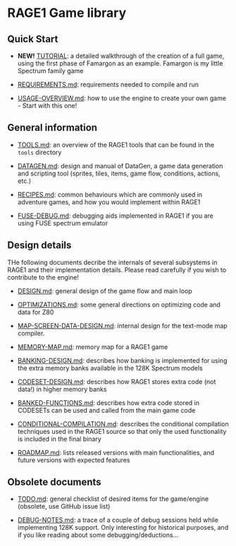 # RAGE1 Game library

## Quick Start

* **NEW!** [TUTORIAL](tutorial/README.md): a detailed walkthrough of the
  creation of a full game, using the first phase of Famargon as an example. 
  Famargon is my little Spectrum family game

* [REQUIREMENTS.md](REQUIREMENTS.md): requirements needed to compile and run

* [USAGE-OVERVIEW.md](USAGE.md): how to use the engine to create your own
  game - Start with this one!

## General information

* [TOOLS.md](TOOLS.md): an overview of the RAGE1 tools that can be found in
  the `tools` directory

* [DATAGEN.md](DATAGEN.md): design and manual of DataGen, a game data
  generation and scripting tool (sprites, tiles, items, game flow,
  conditions, actions, etc.)

* [RECIPES.md](RECIPES.md): common behaviours which are commonly used in
  adventure games, and how you would implement within RAGE1

* [FUSE-DEBUG.md](FUSE-DEBUG.md): debugging aids implemented in RAGE1 if you
  are using FUSE spectrum emulator

## Design details

THe following documents decribe the internals of several subsystems in RAGE1
and their implementation details. Please read carefully if you wish to
contribute to the engine!

* [DESIGN.md](DESIGN.md): general design of the game flow and main loop

* [OPTIMIZATIONS.md](OPTIMIZATIONS.md): some general directions on
  optimizing code and data for Z80

* [MAP-SCREEN-DATA-DESIGN.md](MAP-SCREEN-DATA-DESIGN.md): internal design
  for the text-mode map compiler.

* [MEMORY-MAP.md](MEMORY-MAP.md): memory map for a RAGE1 game

* [BANKING-DESIGN.md](BANKING-DESIGN.md): describes how banking is
  implemented for using the extra memory banks available in the 128K
  Spectrum models

* [CODESET-DESIGN.md](CODESET-DESIGN.md): describes how RAGE1 stores extra
  code (not data!) in higher memory banks

* [BANKED-FUNCTIONS.md](BANKED-FUNCTIONS.md): describes how extra code
  stored in CODESETs can be used and called from the main game code

* [CONDITIONAL-COMPILATION.md](CONDITIONAL-COMPILATION.md): describes the
  conditional compilation techniques used in the RAGE1 source so that only
  the used functionality is included in the final binary

* [ROADMAP.md](): lists released versions with main functionalities, and
  future versions with expected features

## Obsolete documents

* [TODO.md](TODO.md): general checklist of desired items for the game/engine
  (obsolete, use GitHub issue list)

* [DEBUG-NOTES.md](DEBUG-NOTES.md): a trace of a couple of debug sessions
  held while implementing 128K support. Only interesting for historical
  purposes, and if you like reading about some debugging/deductions...
